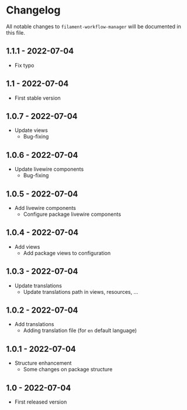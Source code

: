 # Changelog

All notable changes to `filament-workflow-manager` will be documented in this file.

## 1.1.1 - 2022-07-04

- Fix typo

## 1.1 - 2022-07-04

- First stable version

## 1.0.7 - 2022-07-04

- Update views 
  - Bug-fixing

## 1.0.6 - 2022-07-04

- Update livewire components 
  - Bug-fixing

## 1.0.5 - 2022-07-04

- Add livewire components 
  - Configure package livewire components

## 1.0.4 - 2022-07-04

- Add views 
  - Add package views to configuration

## 1.0.3 - 2022-07-04

- Update translations 
  - Update translations path in views, resources, ...

## 1.0.2 - 2022-07-04

- Add translations 
  - Adding translation file (for `en` default language)

## 1.0.1 - 2022-07-04

- Structure enhancement 
  - Some changes on package structure

## 1.0 - 2022-07-04

- First released version

